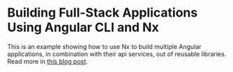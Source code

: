 # Building Full-Stack Applications Using Angular CLI and Nx

This is an example showing how to use Nx to build multiple Angular applications, in combination with their api services, out of reusable libraries. Read more in [this blog post](https://blog.nrwl.io).
